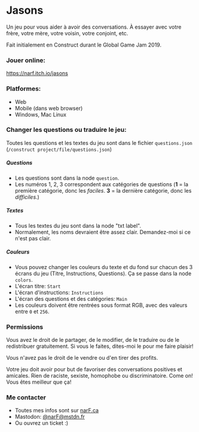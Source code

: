 # Jasons
Un jeu pour vous aider à avoir des conversations. À essayer avec votre frère, votre mère, votre voisin, votre conjoint, etc.

Fait initialement en Construct durant le Global Game Jam 2019.



### Jouer online:
https://narf.itch.io/jasons




### Platformes:
* Web
* Mobile (dans web browser)
* Windows, Mac Linux



### Changer les questions ou traduire le jeu:
Toutes les questions et les textes du jeu sont dans le fichier `questions.json` (`/construct project/file/questions.json`)

##### Questions

* Les questions sont dans la node `question`.
* Les numéros 1, 2, 3 correspondent aux catégories de questions (**1** = la première catégorie, donc les *faciles*. **3** = la dernière catégorie, donc les *difficiles*.)

##### Textes

* Tous les textes du jeu sont dans la node "txt label".
* Normalement, les noms devraient être assez clair. Demandez-moi si ce n'est pas clair.

##### Couleurs

* Vous pouvez changer les couleurs du texte et du fond sur chacun des 3 écrans du jeu (Titre, Instructions, Questions). Ça se passe dans la node `colors`.
* L'écran titre: `Start`
* L'écran d'instructions: `Instructions`
* L'écran des questions et des catégories: `Main`
* Les couleurs doivent être rentrées sous format RGB, avec des valeurs entre `0` et `256`.



### Permissions
Vous avez le droit de le partager, de le modifier, de le traduire ou de le redistribuer gratuitement. Si vous le faites, dites-moi le pour me faire plaisir! 

Vous n'avez pas le droit de le vendre ou d'en tirer des profits.

Votre jeu doit avoir pour but de favoriser des conversations positives et amicales. Rien de raciste, sexiste, homophobe ou discriminatoire. Come on! Vous êtes meilleur que ça!



### Me contacter

* Toutes mes infos sont sur [narF.ca](http://narF.ca)
* Mastodon: [@narF@mstdn.fr](https://mstdn.fr/@narF)
* Ou ouvrez un ticket :)
